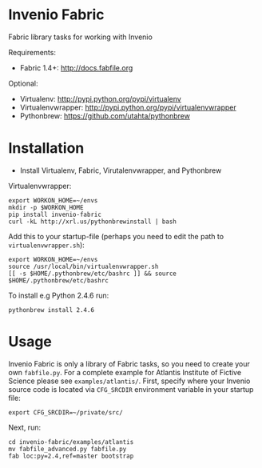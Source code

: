 Invenio Fabric
==============
Fabric library tasks for working with Invenio

Requirements:

  * Fabric 1.4+: http://docs.fabfile.org

Optional:

  * Virtualenv: http://pypi.python.org/pypi/virtualenv
  * Virtualenvwrapper: http://pypi.python.org/pypi/virtualenvwrapper
  * Pythonbrew: https://github.com/utahta/pythonbrew

Installation
============

 * Install Virtualenv, Fabric, Virutalenvwrapper, and Pythonbrew

Virtualenvwrapper:

```
export WORKON_HOME=~/envs
mkdir -p $WORKON_HOME
pip install invenio-fabric
curl -kL http://xrl.us/pythonbrewinstall | bash
```

Add this to your startup-file (perhaps you need to edit the path to ``virtualenvwrapper.sh``):

```
export WORKON_HOME=~/envs
source /usr/local/bin/virtualenvwrapper.sh
[[ -s $HOME/.pythonbrew/etc/bashrc ]] && source $HOME/.pythonbrew/etc/bashrc
```

To install e.g Python 2.4.6 run:

```
pythonbrew install 2.4.6
```

Usage
=====
Invenio Fabric is only a library of Fabric tasks, so you need to create your
own ``fabfile.py``. For a complete example for Atlantis Institute of Fictive Science
please see ``examples/atlantis/``. First, specify where your Invenio source code is located
via ``CFG_SRCDIR``  environment variable in your startup file:

```
export CFG_SRCDIR=~/private/src/
```

Next, run:

```
cd invenio-fabric/examples/atlantis
mv fabfile_advanced.py fabfile.py
fab loc:py=2.4,ref=master bootstrap
```
